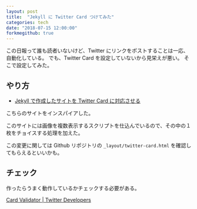 ```yaml
---
layout: post
title:  "Jekyll に Twitter Card つけてみた"
categories: tech
date: "2018-07-15 12:00:00"
forkmegithub: true
---
```


この日報って誰も読者いないけど、Twitter にリンクをポストすることは一応、自動化している。
でも、Twitter Card を設定していないから見栄えが悪い。
そこで設定してみた。

## やり方

- [Jekyll で作成したサイトを Twitter Card に対応させる](http://blog.kakeragames.com/2015/12/15/twitter-card-with-jekyll.html)

こちらのサイトをインスパイアした。

このサイトには画像を複数表示するスクリプトを仕込んでいるので、その中の１枚をチョイスする処理を加えた。

この変更に関しては Github リポジトリの `_layout/twitter-card.html` を確認してもらえるといいかも。

## チェック

作ったらうまく動作しているかチェックする必要がある。

[Card Validator \| Twitter Developers](https://cards-dev.twitter.com/validator)
